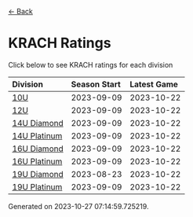 [<- Back](../readme.md)
# KRACH Ratings
Click below to see KRACH ratings for each division

| Division | Season Start | Latest Game |
| :-- | :-- | :-- |
| [10U](10U-ratings.md) | 2023-09-09 | 2023-10-22 |
| [12U](12U-ratings.md) | 2023-09-09 | 2023-10-22 |
| [14U Diamond](14U-Diamond-ratings.md) | 2023-09-09 | 2023-10-22 |
| [14U Platinum](14U-Platinum-ratings.md) | 2023-09-09 | 2023-10-22 |
| [16U Diamond](16U-Diamond-ratings.md) | 2023-09-09 | 2023-10-22 |
| [16U Platinum](16U-Platinum-ratings.md) | 2023-09-09 | 2023-10-22 |
| [19U Diamond](19U-Diamond-ratings.md) | 2023-08-23 | 2023-10-22 |
| [19U Platinum](19U-Platinum-ratings.md) | 2023-09-09 | 2023-10-22 |

Generated on 2023-10-27 07:14:59.725219.
